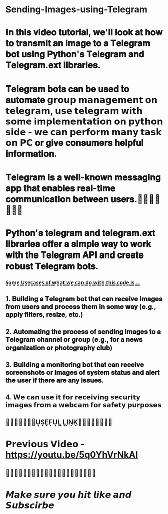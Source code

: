 # Sending-Images-using-Telegram

# 𝐈𝐧 𝐭𝐡𝐢𝐬 𝐯𝐢𝐝𝐞𝐨 𝐭𝐮𝐭𝐨𝐫𝐢𝐚𝐥, 𝐰𝐞'𝐥𝐥 𝐥𝐨𝐨𝐤 𝐚𝐭 𝐡𝐨𝐰 𝐭𝐨 𝐭𝐫𝐚𝐧𝐬𝐦𝐢𝐭 𝐚𝐧 𝐢𝐦𝐚𝐠𝐞 𝐭𝐨 𝐚 𝐓𝐞𝐥𝐞𝐠𝐫𝐚𝐦 𝐛𝐨𝐭 𝐮𝐬𝐢𝐧𝐠 𝐏𝐲𝐭𝐡𝐨𝐧'𝐬 𝐓𝐞𝐥𝐞𝐠𝐫𝐚𝐦 𝐚𝐧𝐝 𝐓𝐞𝐥𝐞𝐠𝐫𝐚𝐦.𝐞𝐱𝐭 𝐥𝐢𝐛𝐫𝐚𝐫𝐢𝐞𝐬.
# 𝐓𝐞𝐥𝐞𝐠𝐫𝐚𝐦 𝐛𝐨𝐭𝐬 𝐜𝐚𝐧 𝐛𝐞 𝐮𝐬𝐞𝐝 𝐭𝐨 𝐚𝐮𝐭𝐨𝐦𝐚𝐭𝐞 𝗴𝗿𝗼𝘂𝗽 𝗺𝗮𝗻𝗮𝗴𝗲𝗺𝗲𝗻𝘁 𝗼𝗻 𝘁𝗲𝗹𝗲𝗴𝗿𝗮𝗺, 𝘂𝘀𝗲 𝘁𝗲𝗹𝗲𝗴𝗿𝗮𝗺 𝘄𝗶𝘁𝗵 𝘀𝗼𝗺𝗲 𝗶𝗺𝗽𝗹𝗲𝗺𝗲𝗻𝘁𝗮𝘁𝗶𝗼𝗻 𝗼𝗻 𝗽𝘆𝘁𝗵𝗼𝗻 𝘀𝗶𝗱𝗲 - 𝘄𝗲 𝗰𝗮𝗻 𝗽𝗲𝗿𝗳𝗼𝗿𝗺 𝗺𝗮𝗻𝘆 𝘁𝗮𝘀𝗸 𝗼𝗻 𝗣𝗖 𝐨𝐫 𝐠𝐢𝐯𝐞 𝐜𝐨𝐧𝐬𝐮𝐦𝐞𝐫𝐬 𝐡𝐞𝐥𝐩𝐟𝐮𝐥 𝐢𝐧𝐟𝐨𝐫𝐦𝐚𝐭𝐢𝐨𝐧.
# 𝐓𝐞𝐥𝐞𝐠𝐫𝐚𝐦 𝐢𝐬 𝐚 𝐰𝐞𝐥𝐥-𝐤𝐧𝐨𝐰𝐧 𝐦𝐞𝐬𝐬𝐚𝐠𝐢𝐧𝐠 𝐚𝐩𝐩 𝐭𝐡𝐚𝐭 𝐞𝐧𝐚𝐛𝐥𝐞𝐬 𝐫𝐞𝐚𝐥-𝐭𝐢𝐦𝐞 𝐜𝐨𝐦𝐦𝐮𝐧𝐢𝐜𝐚𝐭𝐢𝐨𝐧 𝐛𝐞𝐭𝐰𝐞𝐞𝐧 𝐮𝐬𝐞𝐫𝐬.📲📲📲📲📲📲📲
# 𝐏𝐲𝐭𝐡𝐨𝐧'𝐬 𝐭𝐞𝐥𝐞𝐠𝐫𝐚𝐦 𝐚𝐧𝐝 𝐭𝐞𝐥𝐞𝐠𝐫𝐚𝐦.𝐞𝐱𝐭 𝐥𝐢𝐛𝐫𝐚𝐫𝐢𝐞𝐬 𝐨𝐟𝐟𝐞𝐫 𝐚 𝐬𝐢𝐦𝐩𝐥𝐞 𝐰𝐚𝐲 𝐭𝐨 𝐰𝐨𝐫𝐤 𝐰𝐢𝐭𝐡 𝐭𝐡𝐞 𝐓𝐞𝐥𝐞𝐠𝐫𝐚𝐦 𝐀𝐏𝐈 𝐚𝐧𝐝 𝐜𝐫𝐞𝐚𝐭𝐞 𝐫𝐨𝐛𝐮𝐬𝐭 𝐓𝐞𝐥𝐞𝐠𝐫𝐚𝐦 𝐛𝐨𝐭𝐬.


### S̳o̳m̳e̳ ̳U̳s̳e̳c̳a̳s̳e̳s̳ ̳o̳f̳ ̳w̳h̳a̳t̳ ̳w̳e̳ ̳c̳a̳n̳ ̳d̳o̳ ̳w̳i̳t̳h̳ ̳t̳h̳i̳s̳ ̳c̳o̳d̳e̳ ̳i̳s̳ ̳-̳-̳

## 1. 𝐁𝐮𝐢𝐥𝐝𝐢𝐧𝐠 𝐚 𝐓𝐞𝐥𝐞𝐠𝐫𝐚𝐦 𝐛𝐨𝐭 𝐭𝐡𝐚𝐭 𝐜𝐚𝐧 𝐫𝐞𝐜𝐞𝐢𝐯𝐞 𝐢𝐦𝐚𝐠𝐞𝐬 𝐟𝐫𝐨𝐦 𝐮𝐬𝐞𝐫𝐬 𝐚𝐧𝐝 𝐩𝐫𝐨𝐜𝐞𝐬𝐬 𝐭𝐡𝐞𝐦 𝐢𝐧 𝐬𝐨𝐦𝐞 𝐰𝐚𝐲 (𝐞.𝐠., 𝐚𝐩𝐩𝐥𝐲 𝐟𝐢𝐥𝐭𝐞𝐫𝐬, 𝐫𝐞𝐬𝐢𝐳𝐞, 𝐞𝐭𝐜.)    

## 2. 𝐀𝐮𝐭𝐨𝐦𝐚𝐭𝐢𝐧𝐠 𝐭𝐡𝐞 𝐩𝐫𝐨𝐜𝐞𝐬𝐬 𝐨𝐟 𝐬𝐞𝐧𝐝𝐢𝐧𝐠 𝐢𝐦𝐚𝐠𝐞𝐬 𝐭𝐨 𝐚 𝐓𝐞𝐥𝐞𝐠𝐫𝐚𝐦 𝐜𝐡𝐚𝐧𝐧𝐞𝐥 𝐨𝐫 𝐠𝐫𝐨𝐮𝐩 (𝐞.𝐠., 𝐟𝐨𝐫 𝐚 𝐧𝐞𝐰𝐬 𝐨𝐫𝐠𝐚𝐧𝐢𝐳𝐚𝐭𝐢𝐨𝐧 𝐨𝐫 𝐩𝐡𝐨𝐭𝐨𝐠𝐫𝐚𝐩𝐡𝐲 𝐜𝐥𝐮𝐛)    

## 3. 𝐁𝐮𝐢𝐥𝐝𝐢𝐧𝐠 𝐚 𝐦𝐨𝐧𝐢𝐭𝐨𝐫𝐢𝐧𝐠 𝐛𝐨𝐭 𝐭𝐡𝐚𝐭 𝐜𝐚𝐧 𝐫𝐞𝐜𝐞𝐢𝐯𝐞 𝐬𝐜𝐫𝐞𝐞𝐧𝐬𝐡𝐨𝐭𝐬 𝐨𝐫 𝐢𝐦𝐚𝐠𝐞𝐬 𝐨𝐟 𝐬𝐲𝐬𝐭𝐞𝐦 𝐬𝐭𝐚𝐭𝐮𝐬 𝐚𝐧𝐝 𝐚𝐥𝐞𝐫𝐭 𝐭𝐡𝐞 𝐮𝐬𝐞𝐫 𝐢𝐟 𝐭𝐡𝐞𝐫𝐞 𝐚𝐫𝐞 𝐚𝐧𝐲 𝐢𝐬𝐬𝐮𝐞𝐬.

## 4. 𝗪𝗲 𝗰𝗮𝗻 𝘂𝘀𝗲 𝗶𝘁 𝗳𝗼𝗿 𝗿𝗲𝗰𝗲𝗶𝘃𝗶𝗻𝗴 𝘀𝗲𝗰𝘂𝗿𝗶𝘁𝘆 𝗶𝗺𝗮𝗴𝗲𝘀 𝗳𝗿𝗼𝗺 𝗮 𝘄𝗲𝗯𝗰𝗮𝗺 𝗳𝗼𝗿 𝘀𝗮𝗳𝗲𝘁𝘆 𝗽𝘂𝗿𝗽𝗼𝘀𝗲𝘀

## 🔗🔗🔗🔗🔗🔗🔗U͎S͎E͎F͎U͎L͎ ͎L͎I͎N͎K͎🔗🔗🔗🔗🔗🔗🔗🔗

# 𝗣𝗿𝗲𝘃𝗶𝗼𝘂𝘀 𝗩𝗶𝗱𝗲𝗼 - https://youtu.be/5q0YhVrNkAI


## 📩📩📩📩📩📩📩📩📩📩📩📩📩📩📩📩📩📩📩📩📩
# 𝙈𝙖𝙠𝙚 𝙨𝙪𝙧𝙚 𝙮𝙤𝙪 𝙝𝙞𝙩 𝙡𝙞𝙠𝙚 𝙖𝙣𝙙 𝙎𝙪𝙗𝙨𝙘𝙞𝙧𝙗𝙚

